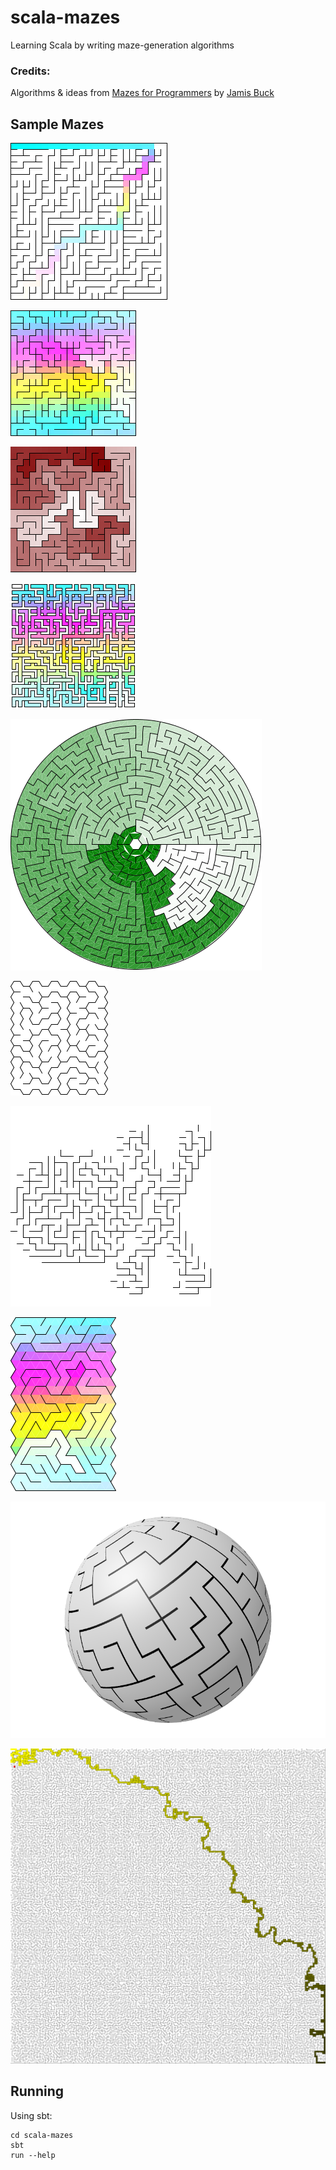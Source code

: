 # scala-mazes

Learning Scala by writing maze-generation algorithms

### Credits:
Algorithms & ideas from [Mazes for Programmers](https://pragprog.com/titles/jbmaze/mazes-for-programmers/) by [Jamis Buck](https://twitter.com/jamis?ref_src=twsrc%5Egoogle%7Ctwcamp%5Eserp%7Ctwgr%5Eauthor)
  
## Sample Mazes

![grid](scala-mazes/generated/maze-bt-25x25.png)

![colored](scala-mazes/generated/maze-wi-20x20.png)

![rb](scala-mazes/generated/maze-ot-rb-20x20.png)

![weave](scala-mazes/generated/maze-kruskals-weave.png)

![polar](scala-mazes/generated/maze-po-rb-20x1.png)

![hex](scala-mazes/generated/maze-rb-10x10.png)

![shape](scala-mazes/generated/maze-rb-skull.png)

![triangle](scala-mazes/generated/maze-tr-rb-20x20.png)

![sphere](scala-mazes/generated/sphere.png)

![longestpath](scala-mazes/generated/weighted-rerouted.png)

## Running

Using sbt:

  ```
  cd scala-mazes
  sbt
  run --help
  ```
